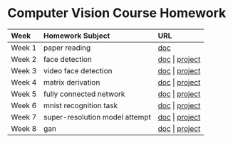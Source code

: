 # Computer Vision Course Homework

| Week | Homework Subject | URL |
| :--  | :-- | :-- |
| Week 1 | paper reading | [doc](https://phrarh32db.feishu.cn/docs/doccn1YLMjsxQuL6jnbnLj9CJPd) |
| Week 2 | face detection | [doc](https://phrarh32db.feishu.cn/docs/doccng87cpubp4CDlZAixk06IbL) &#124; [project](week2/) |
| Week 3 | video face detection | [doc](https://phrarh32db.feishu.cn/docs/doccntG1iYxH6J1N8RT55BuzHgg) &#124; [project](week3/) |
| Week 4 | matrix derivation | [doc](https://phrarh32db.feishu.cn/docs/doccnGAjtIeD3P2duj422cHR7xb) &#124; [project](week4/) |
| Week 5 | fully connected network | [doc](https://phrarh32db.feishu.cn/docs/doccnGyrVCjhkOQKkOaRN9wosIf) &#124; [project](week5/) |
| Week 6 | mnist recognition task | [doc](https://phrarh32db.feishu.cn/docs/doccns9zhvhUs0QSq9IRDbdpzvc) &#124; [project](week6/) |
| Week 7 | super-resolution model attempt | [doc](https://phrarh32db.feishu.cn/docs/doccns9zhvhUs0QSq9IRDbdpzvc) &#124; [project](week7/) |
| Week 8 | gan | [doc](https://phrarh32db.feishu.cn/docs/doccn2VAXGDncblf2WwyCXR4H3d) &#124; [project](week8/) |
